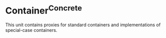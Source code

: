 # Container<sup>Concrete</sup>

This unit contains proxies for standard containers and implementations of special-case containers.
